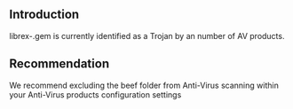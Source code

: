 ## Introduction

librex-.gem is currently identified as a Trojan by an number of AV products.

## Recommendation

We recommend excluding the beef folder from Anti-Virus scanning within your Anti-Virus products configuration settings 